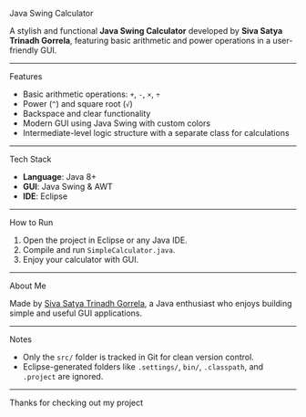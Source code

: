  Java Swing Calculator

A stylish and functional **Java Swing Calculator** developed by **Siva Satya Trinadh Gorrela**, featuring basic arithmetic and power operations in a user-friendly GUI.

----------------------------------------------------------------------------------------------------------

 Features

* Basic arithmetic operations: `+`, `-`, `×`, `÷`
* Power (`^`) and square root (`√`)
* Backspace and clear functionality
* Modern GUI using Java Swing with custom colors
* Intermediate-level logic structure with a separate class for calculations

----------------------------------------------------------------------------------------------------

 Tech Stack

* **Language**: Java 8+
* **GUI**: Java Swing & AWT
* **IDE**: Eclipse

---


 How to Run

1. Open the project in Eclipse or any Java IDE.
2. Compile and run `SimpleCalculator.java`.
3. Enjoy your calculator with GUI.

----------------------------------------------------------------------------------------------------

 About Me

Made by [Siva Satya Trinadh Gorrela](https://github.com/TrinadhGorrela), a Java enthusiast who enjoys building simple and useful GUI applications.


---

  Notes

* Only the `src/` folder is tracked in Git for clean version control.
* Eclipse-generated folders like `.settings/`, `bin/`, `.classpath`, and `.project` are ignored.

---

Thanks for checking out my project
